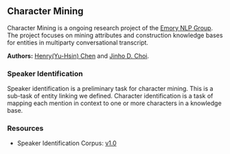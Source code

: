 ## Character Mining
Character Mining is a ongoing research project of the [Emory NLP Group](http://nlp.mathcs.emory.edu/). The project focuses on mining attributes and construction knowledge bases for entities in multiparty conversational transcript.

**Authors:** [Henry(Yu-Hsin) Chen](http://yuhsinchen.info/) and [Jinho D. Choi](http://www.mathcs.emory.edu/~choi/).

### Speaker Identification
Speaker identification is a preliminary task for character mining. This is a sub-task of entity linking we defined. Character identification is a task of mapping each mention in context to one or more characters in a knowledge base.

### Resources
* Speaker Identification Corpus: [v1.0](md/corpus.md)
